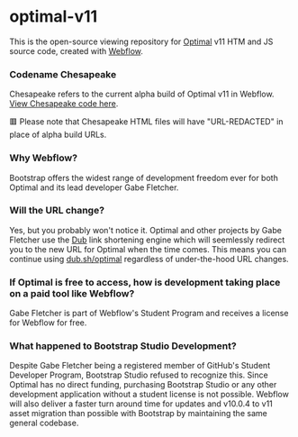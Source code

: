 # optimal-v11
This is the open-source viewing repository for [Optimal](https://dub.sh/optimal) v11 HTM and JS source code, created with [Webflow](https://webflow.com).
### Codename Chesapeake
Chesapeake refers to the current alpha build of Optimal v11 in Webflow. [View Chesapeake code here](https://github.com/gabefletch/optimal-v11/tree/main/Chesapeake%20Alpha).

🟥 Please note that Chesapeake HTML files will have "URL-REDACTED" in place of alpha build URLs.
### Why Webflow?
Bootstrap offers the widest range of development freedom ever for both Optimal and its lead developer Gabe Fletcher. 

### Will the URL change?
Yes, but you probably won't notice it. Optimal and other projects by Gabe Fletcher use the [Dub](https://dub.sh) link shortening engine which will seemlessly redirect you to the new URL for Optimal when the time comes. This means you can continue using [dub.sh/optimal](https://readymag.com/optimal/splash) regardless of under-the-hood URL changes.

### If Optimal is free to access, how is development taking place on a paid tool like Webflow?
Gabe Fletcher is part of Webflow's Student Program and receives a license for Webflow for free. 

### What happened to Bootstrap Studio Development?
Despite Gabe Fletcher being a registered member of GitHub's Student Developer Program, Bootstrap Studio refused to recognize this. Since Optimal has no direct funding, purchasing Bootstrap Studio or any other development application without a student license is not possible. Webflow will also deliver a faster turn around time for updates and v10.0.4 to v11 asset migration than possible with Bootstrap by maintaining the same general codebase. 
